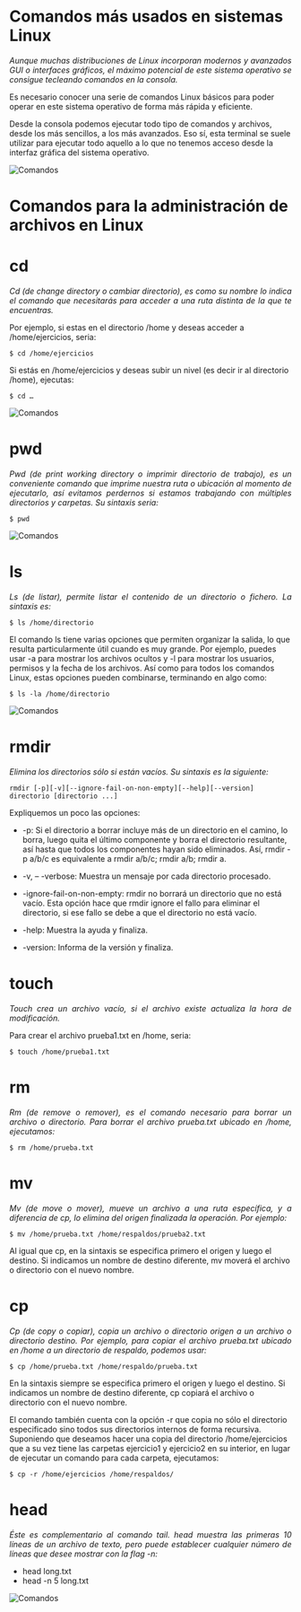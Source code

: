 # <b> Comandos más usados en sistemas Linux </b>

<cite style="display:block; text-align: justify">Aunque muchas distribuciones de Linux incorporan modernos y avanzados GUI o interfaces gráficos, el máximo potencial de este sistema operativo se consigue tecleando comandos en la consola.

Es necesario conocer una serie de comandos Linux básicos para poder operar en este sistema operativo de forma más rápida y eficiente.

Desde la consola podemos ejecutar todo tipo de comandos y archivos, desde los más sencillos, a los más avanzados. Eso sí, esta terminal se suele utilizar para ejecutar todo aquello a lo que no tenemos acceso desde la interfaz gráfica del sistema operativo. </cite>

![Comandos](img_Comandos_Linux/img01.png)

# Comandos para la administración de archivos en Linux

# cd

<cite style="display:block; text-align: justify">Cd (de change directory o cambiar directorio), es como su nombre lo indica el comando que necesitarás para acceder a una ruta distinta de la que te encuentras. 

Por ejemplo, si estas en el directorio /home y deseas acceder a /home/ejercicios, seria:

    $ cd /home/ejercicios

Si estás en /home/ejercicios y deseas subir un nivel (es decir ir al directorio /home), ejecutas:

    $ cd …

![Comandos](img_Comandos_Linux/img02.png)
</cite>

# pwd

<cite style="display:block; text-align: justify">Pwd (de print working directory o imprimir directorio de trabajo), es un conveniente comando que imprime nuestra ruta o ubicación al momento de ejecutarlo, así evitamos perdernos si estamos trabajando con múltiples directorios y carpetas. Su sintaxis seria:

    $ pwd


![Comandos](img_Comandos_Linux/img03.png)
</cite>

# ls

<cite style="display:block; text-align: justify">Ls (de listar), permite listar el contenido de un directorio o fichero. La sintaxis es:

    $ ls /home/directorio

El comando ls tiene varias opciones que permiten organizar la salida, lo que resulta particularmente útil cuando es muy grande. Por ejemplo, puedes usar -a para mostrar los archivos ocultos y -l para mostrar los usuarios, permisos y la fecha de los archivos. Así como para todos los comandos Linux, estas opciones pueden combinarse, terminando en algo como:

    $ ls -la /home/directorio

![Comandos](img_Comandos_Linux/img04.png)
</cite>

# rmdir

<cite style="display:block; text-align: justify">Elimina los directorios sólo si están vacíos. Su sintaxis es la siguiente:

    rmdir [-p][-v][--ignore-fail-on-non-empty][--help][--version] directorio [directorio ...]

Expliquemos un poco las opciones:

* -p: Si el directorio a borrar incluye más de un directorio en el camino, lo borra, luego quita el último componente y borra el directorio resultante, así hasta que todos los componentes hayan sido eliminados. Así, rmdir -p a/b/c es equivalente a rmdir a/b/c; rmdir a/b; rmdir a.

* -v, – -verbose: Muestra un mensaje por cada directorio procesado.

* -ignore-fail-on-non-empty: rmdir no borrará un directorio que no está vacío. Esta opción hace que rmdir ignore el fallo para eliminar el directorio, si ese fallo se debe a que el directorio no está vacío.

* -help: Muestra la ayuda y finaliza.

* -version: Informa de la versión y finaliza.
</cite>

# touch

<cite style="display:block; text-align: justify">Touch crea un archivo vacío, si el archivo existe actualiza la hora de modificación. 

Para crear el archivo prueba1.txt en /home, seria:

    $ touch /home/prueba1.txt

</cite>

# rm

<cite style="display:block; text-align: justify">Rm (de remove o remover), es el comando necesario para borrar un archivo o directorio. Para borrar el archivo prueba.txt ubicado en /home, ejecutamos:

    $ rm /home/prueba.txt

</cite>

# mv

<cite style="display:block; text-align: justify">Mv (de move o mover), mueve un archivo a una ruta específica, y a diferencia de cp, lo elimina del origen finalizada la operación. Por ejemplo:

    $ mv /home/prueba.txt /home/respaldos/prueba2.txt

Al igual que cp, en la sintaxis se especifica primero el origen y luego el destino. Si indicamos un nombre de destino diferente, mv moverá el archivo o directorio con el nuevo nombre.

</cite>

# cp

<cite style="display:block; text-align: justify">Cp (de copy o copiar), copia un archivo o directorio origen a un archivo o directorio destino. Por ejemplo, para copiar el archivo prueba.txt ubicado en /home a un directorio de respaldo, podemos usar:

    $ cp /home/prueba.txt /home/respaldo/prueba.txt

En la sintaxis siempre se especifica primero el origen y luego el destino. Si indicamos un nombre de destino diferente, cp copiará el archivo o directorio con el nuevo nombre.

El comando también cuenta con la opción -r que copia no sólo el directorio especificado sino todos sus directorios internos de forma recursiva. Suponiendo que deseamos hacer una copia del directorio /home/ejercicios que a su vez tiene las carpetas ejercicio1 y ejercicio2 en su interior, en lugar de ejecutar un comando para cada carpeta, ejecutamos:

    $ cp -r /home/ejercicios /home/respaldos/

</cite>

# head

<cite style="display:block; text-align: justify">Éste es complementario al comando tail. head muestra las primeras 10 líneas de un archivo de texto, pero puede establecer cualquier número de líneas que desee mostrar con la flag -n:

* head long.txt
* head -n 5 long.txt

![Comandos](img_Comandos_Linux/img05.png)
</cite>